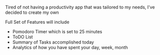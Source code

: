Tired of not having a productivity app that was tailored to my needs, I've decided to create my own

Full Set of Features will include

- Pomodoro Timer which is set to 25 minutes
- ToDO List
- Summary of Tasks accomplished today
- Analytics of how you have spent your day, week, month
